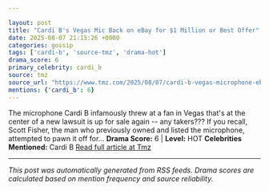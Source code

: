 ```yaml
---

layout: post
title: "Cardi B's Vegas Mic Back on eBay for $1 Million or Best Offer"
date: 2025-08-07 21:15:26 +0000
categories: gossip
tags: ['cardi-b', 'source-tmz', 'drama-hot']
drama_score: 6
primary_celebrity: cardi_b
source: tmz
source_url: "https://www.tmz.com/2025/08/07/cardi-b-vegas-microphone-ebay/"
mentions: {'cardi_b': 6}
---
```


The microphone Cardi B infamously threw at a fan in Vegas that's at the center of a new lawsuit is up for sale again -- any takers??? If you recall, Scott Fisher, the man who previously owned and listed the microphone, attempted to pawn it off for… **Drama Score:** 6 | **Level:** HOT **Celebrities Mentioned:** Cardi B [Read full article at Tmz](https://www.tmz.com/2025/08/07/cardi-b-vegas-microphone-ebay/)

---

*This post was automatically generated from RSS feeds. Drama scores are calculated based on mention frequency and source reliability.*